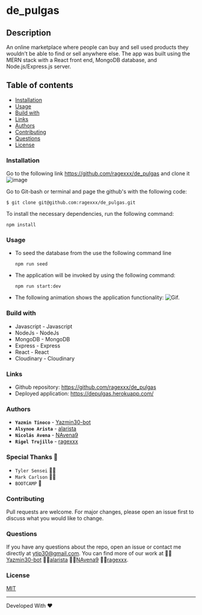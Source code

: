# de_pulgas

## Description
An online marketplace where people can buy and sell used products they wouldn’t be able to find or sell anywhere else.
The app was built using the MERN stack with a React front end, MongoDB database, and Node.js/Express.js server.

## Table of contents
* [Installation](#installation)
* [Usage](#usage)
* [Build with](#build-with)
* [Links](#links)
* [Authors](#authors)
* [Contributing](#contributing)
* [Questions](#questions)
* [License](#license)

### Installation
Go to the following link https://github.com/ragexxx/de_pulgas and clone it
![image](https://user-images.githubusercontent.com/79543799/130164933-1a93fd8c-56cd-4028-b0eb-bb590503bdcd.png)

Go to Git-bash or terminal and page the github's with the following code:

`$ git clone git@github.com:ragexxx/de_pulgas.git`

To install the necessary dependencies, run the following command:

`npm install`

### Usage
* To seed the database from the use the  following command line

    `npm run seed`

* The application will be invoked by using the following command:

    `npm run start:dev`

* The following animation shows the application functionality:
![Gif.](./Assets/gif.gif) 


### Build with
* Javascript - Javascript
* NodeJs - NodeJs
* MongoDB - MongoDB
* Express - Express
* React - React
* Cloudinary - Cloudinary

### Links
* Github repository: https://github.com/ragexxx/de_pulgas
* Deployed application: https://depulgas.herokuapp.com/

### Authors
* **`Yazmin Tinoco`**   - [Yazmin30-bot](https://github.com/Yazmin30-bot/)
* **`Alsynoe Arista`**  - [alarista](https://github.com/alarista/)
* **`Nicolás Avena`** - [NAvena9](https://github.com/NAvena9)
* **`Rigel Trujillo`**  - [ragexxx](https://github.com/ragexxx/)

### Special Thanks 🎁
* `Tyler Sensei` 👨‍🏫
* `Mark Carlson` 👨‍🏫
* `BOOTCAMP` 🎒


### Contributing
Pull requests are welcome. For major changes, please open an issue first to discuss what you would like to change.

### Questions
If you have any questions about the repo, open an issue or contact me directly at ytip30@gmail.com. 
You can find more of our work at 👨‍🏫[Yazmin30-bot](https://github.com/Yazmin30-bot/) 👨‍🏫[alarista](https://github.com/alarista/) 👨‍🏫[NAvena9](https://github.com/NAvena9) 👨‍🏫[ragexxx](https://github.com/ragexxx/).


### License
[MIT](https://choosealicense.com/licenses/mit/)


---
Developed With ❤️ 

